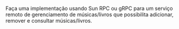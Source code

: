 Faça uma implementação usando Sun RPC ou gRPC para um serviço remoto de gerenciamento de músicas/livros que possibilita adicionar, remover e consultar músicas/livros.
